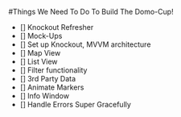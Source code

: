#Things We Need To Do To Build The Domo-Cup!

- [] Knockout Refresher
- [] Mock-Ups
- [] Set up Knockout, MVVM architecture
- [] Map View
- [] List View
- [] Filter functionality
- [] 3rd Party Data
- [] Animate Markers
- [] Info Window
- [] Handle Errors Super Gracefully
